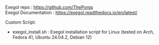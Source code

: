 Exegol repo : https://github.com/ThePorgs \
Exegol Documentation : https://exegol.readthedocs.io/en/latest/

Custom Script:
- exegol_install.sh : Exegol installation script for Linux (tested on Arch, Fedora 41, Ubuntu 24.04.2, Debian 12)
